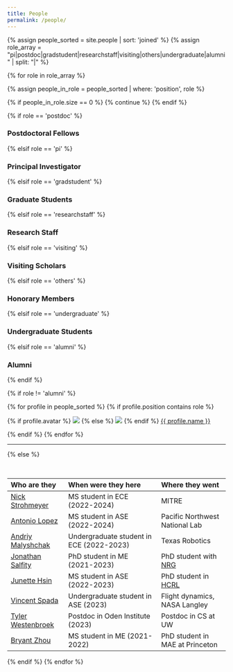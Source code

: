 ```yaml
---
title: People
permalink: /people/
---
```


{% assign people_sorted = site.people | sort: 'joined' %}
{% assign role_array = "pi|postdoc|gradstudent|researchstaff|visiting|others|undergraduate|alumni" | split: "|" %}

{% for role in role_array %}

{% assign people_in_role = people_sorted | where: 'position', role %}

<!-- Skip section if there's nobody -->
{% if people_in_role.size == 0 %}
  {% continue %}
{% endif %}

<div class="pos_header">
{% if role == 'postdoc' %}
<h3>Postdoctoral Fellows</h3>
 {% elsif role == 'pi' %}
<h3>Principal Investigator</h3>
 {% elsif role == 'gradstudent' %}
<h3>Graduate Students</h3>
 {% elsif role == 'researchstaff' %}
<h3>Research Staff</h3>
 {% elsif role == 'visiting' %}
<h3>Visiting Scholars</h3>
 {% elsif role == 'others' %}
<h3>Honorary Members</h3>
{% elsif role == 'undergraduate' %}
<h3>Undergraduate Students</h3>
 {% elsif role == 'alumni' %}
<h3>Alumni</h3>
{% endif %}
</div>

{% if role != 'alumni' %}
<div class="content list people">
  {% for profile in people_sorted %}
    {% if profile.position contains role %}
      <div class="list-item-people">
        <p class="list-post-title">
          {% if profile.avatar %}
            <a href="{{ site.baseurl }}{{ profile.url }}"><img class="profile-thumbnail" src="{{site.baseurl}}/images/people/{{profile.avatar}}"></a>
          {% else %}
            <a href="{{ site.baseurl }}{{ profile.url }}"><img class="profile-thumbnail" src="http://evansheline.com/wp-content/uploads/2011/02/facebook-Storm-Trooper.jpg"></a>
          {% endif %}
          <a class="name" href="{{ site.baseurl }}{{ profile.url }}">{{ profile.name }}</a>
        </p>
      </div>
    {% endif %}
  {% endfor %}
</div>
<hr>

{% else %}

<br>

| Who are they | When were they here | Where they went |
| :------------- |:-------------| :-----------|
| [Nick Strohmeyer](https://www.linkedin.com/in/nick-strohmeyer-209a3a157/) | MS student in ECE (2022-2024) | MITRE |
| [Antonio Lopez](https://mx.linkedin.com/in/antonio-lopez-guzman-55a060213) | MS student in ASE (2022-2024) | Pacific Northwest National Lab |
| [Andriy Malyshchak](https://www.linkedin.com/in/andriy-malyshchak-a19709232) | Undergraduate student in ECE (2022-2023) | Texas Robotics
| [Jonathan Salfity](https://www.linkedin.com/in/jsalfity) | PhD student in ME (2021-2023) | PhD student with [NRG](https://robotics.me.utexas.edu) |
| [Junette Hsin](https://junettehsin.com) | MS student in ASE (2022-2023) | PhD student in [HCRL](https://sites.utexas.edu/hcrl/) |
| [Vincent Spada](https://www.linkedin.com/in/vincent-spada-6450a3234/) | Undergraduate student in ASE (2023)| Flight dynamics, NASA Langley |
| [Tyler Westenbroek](https://tyler-westenbroek.github.io) | Postdoc in Oden Institute (2023) | Postdoc in CS at UW |
| [Bryant Zhou](https://www.linkedin.com/in/yujing-zhou-938962151) | MS student in ME (2021-2022) | PhD student in MAE at Princeton |

{% endif %}
{% endfor %}
